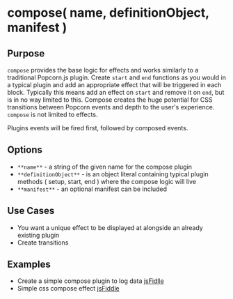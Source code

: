 # compose( name, definitionObject, manifest ) #

## Purpose ##

`compose` provides the base logic for effects and works similarly to a traditional Popcorn.js plugin. Create `start` and `end` functions as you would in a typical plugin and add an appropriate effect that will be triggered in each block. Typically this means add an effect on `start` and remove it on `end`, but is in no way limited to this. Compose creates the huge potential for CSS transitions between Popcorn events and depth to the user's experience. `compose` is not limited to effects.

Plugins events will be fired first, followed by composed events.

## Options ##

* `**name**` - a string of the given name for the compose plugin
* `**definitionObject**` -  is an object literal containing typical plugin methods ( setup, start, end ) where the compose logic will live
* `**manifest**` - an optional manifest can be included

## Use Cases ##

* You want a unique effect to be displayed at alongside an already existing plugin
* Create transitions

## Examples ##

* Create a simple compose plugin to log data [jsFidlle](http://jsfiddle.net/popcornjs/q4rWE/)
* Simple css compose effect [jsFiddle](http://jsfiddle.net/popcornjs/jHL9m/)
